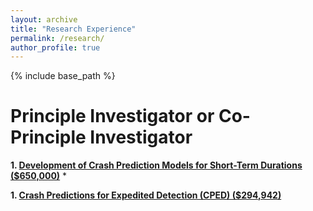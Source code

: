 ```yaml
---
layout: archive
title: "Research Experience"
permalink: /research/
author_profile: true
---
```


{% include base_path %}

Principle Investigator or Co-Principle Investigator
====
**1. [Development of Crash Prediction Models for Short-Term Durations ($650,000)](https://apps.trb.org/cmsfeed/TRBNetProjectDisplay.asp?ProjectID=4780)**
* 

**1. [Crash Predictions for Expedited Detection (CPED) ($294,942)](https://www.transportation.gov/briefing-room/us-department-transportation-announces-over-3-million-roadway-safety-tools-0)**


